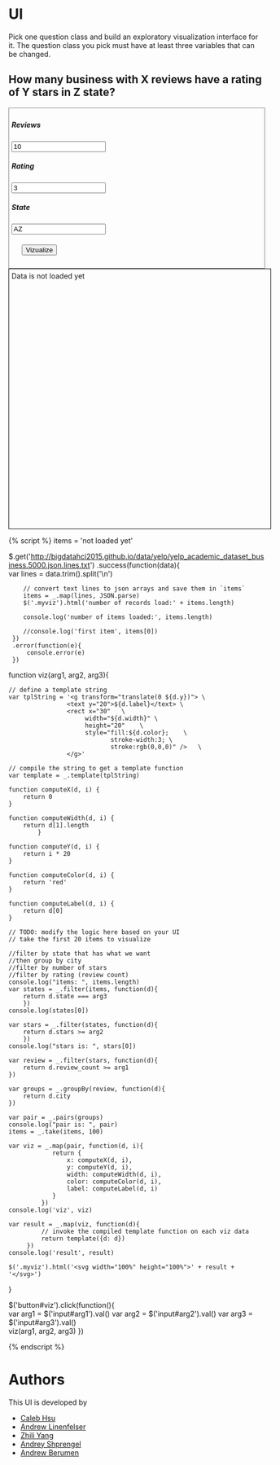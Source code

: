 # UI

Pick one question class and build an exploratory visualization interface for it.
The question class you pick must have at least three variables that can be changed.

## How many business with X reviews have a rating of Y stars in Z state? 

<div style="border:1px grey solid; padding:5px;">
    <div><h5>Reviews</h5>
        <input id="arg1" type="int" value="10"/>
    </div>
    <div><h5>Rating</h5>
        <input id="arg2" type="int" value="3"/>
    </div>
    <div><h5>State</h5>
        <input id="arg3" type="text" value="AZ"/>
    </div>    
    <div style="margin:20px;">
        <button id="viz">Vizualize</button>
    </div>
</div>

<div class="myviz" style="width:100%; height:500px; border: 1px black solid; padding: 5px;">
Data is not loaded yet
</div>

{% script %}
items = 'not loaded yet'

$.get('http://bigdatahci2015.github.io/data/yelp/yelp_academic_dataset_business.5000.json.lines.txt')
    .success(function(data){        
        var lines = data.trim().split('\n')
       
        // convert text lines to json arrays and save them in `items`
        items = _.map(lines, JSON.parse)
        $('.myviz').html('number of records load:' + items.length)

        console.log('number of items loaded:', items.length)

        //console.log('first item', items[0])
     })
     .error(function(e){
         console.error(e)
     })

function viz(arg1, arg2, arg3){    

    // define a template string
    var tplString = '<g transform="translate(0 ${d.y})"> \
                    <text y="20">${d.label}</text> \
                    <rect x="30"   \
                         width="${d.width}" \
                         height="20"    \
                         style="fill:${d.color};    \
                                stroke-width:3; \
                                stroke:rgb(0,0,0)" />   \
                    </g>'

    // compile the string to get a template function
    var template = _.template(tplString)

    function computeX(d, i) {
        return 0
    }

    function computeWidth(d, i) {        
        return d[1].length
            }

    function computeY(d, i) {
        return i * 20
    }

    function computeColor(d, i) {
        return 'red'
    }

    function computeLabel(d, i) {
        return d[0]
    }

    // TODO: modify the logic here based on your UI
    // take the first 20 items to visualize    

    //filter by state that has what we want
    //then group by city
    //filter by number of stars
    //filter by rating (review count)
    console.log("items: ", items.length)
    var states = _.filter(items, function(d){
        return d.state === arg3
        })   
    console.log(states[0])

    var stars = _.filter(states, function(d){
        return d.stars >= arg2
        })  
    console.log("stars is: ", stars[0])    

    var review = _.filter(stars, function(d){
        return d.review_count >= arg1
    })    

    var groups = _.groupBy(review, function(d){
        return d.city
    })

    var pair = _.pairs(groups)
    console.log("pair is: ", pair)
    items = _.take(items, 100)

    var viz = _.map(pair, function(d, i){                
                return {
                    x: computeX(d, i),
                    y: computeY(d, i),
                    width: computeWidth(d, i),
                    color: computeColor(d, i),
                    label: computeLabel(d, i)
                }
             })
    console.log('viz', viz)

    var result = _.map(viz, function(d){
             // invoke the compiled template function on each viz data
             return template({d: d})
         })
    console.log('result', result)

    $('.myviz').html('<svg width="100%" height="100%">' + result + '</svg>')
}

$('button#viz').click(function(){    
    var arg1 = $('input#arg1').val()
    var arg2 = $('input#arg2').val()
    var arg3 = $('input#arg3').val()    
    viz(arg1, arg2, arg3)
})  

{% endscript %}

# Authors

This UI is developed by
* [Caleb Hsu](https://github.com/calebhsu/)
* [Andrew Linenfelser](https://github.com/Linenfelser)
* [Zhili Yang](https://github.com/zhya215)
* [Andrey Shprengel](https://github.com/AndreyShprengel)
* [Andrew Berumen](https://github.com/anbe6083)

